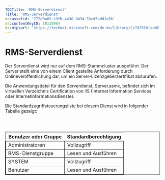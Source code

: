 ```yaml
---
TOCTitle: 'RMS-Serverdienst'
Title: 'RMS-Serverdienst'
ms:assetid: '772d0a89-c9fb-4430-9434-38cd5add1e86'
ms:contentKeyID: 18118904
ms:mtpsurl: 'https://technet.microsoft.com/de-de/library/Cc747566(v=WS.10)'
---
```


RMS-Serverdienst
================

Der Serverdienst wird nur auf dem RMS-Stammcluster ausgeführt. Der Server stellt eine von einem Client gestellte Anforderung durch Onlineveröffentlichung dar, um ein Server-Lizenzgeberzertifikat abzurufen.

Die Anwendungsdatei für den Serverdienst, Server.asmx, befindet sich im virtuellen Verzeichnis Certification von IIS (Internet Information Services oder Internetinformationsdienste).

Die Standardzugriffsteuerungsliste bei diesem Dienst wird in folgender Tabelle gezeigt:

###  

 
<table style="border:1px solid black;">
<colgroup>
<col width="50%" />
<col width="50%" />
</colgroup>
<thead>
<tr class="header">
<th>Benutzer oder Gruppe</th>
<th>Standardberechtigung</th>
</tr>
</thead>
<tbody>
<tr class="odd">
<td style="border:1px solid black;">Administratoren</td>
<td style="border:1px solid black;">Vollzugriff</td>
</tr>
<tr class="even">
<td style="border:1px solid black;">RMS-Dienstgruppe</td>
<td style="border:1px solid black;">Lesen und Ausführen</td>
</tr>
<tr class="odd">
<td style="border:1px solid black;">SYSTEM</td>
<td style="border:1px solid black;">Vollzugriff</td>
</tr>
<tr class="even">
<td style="border:1px solid black;">Benutzer</td>
<td style="border:1px solid black;">Lesen und Ausführen</td>
</tr>
</tbody>
</table>

